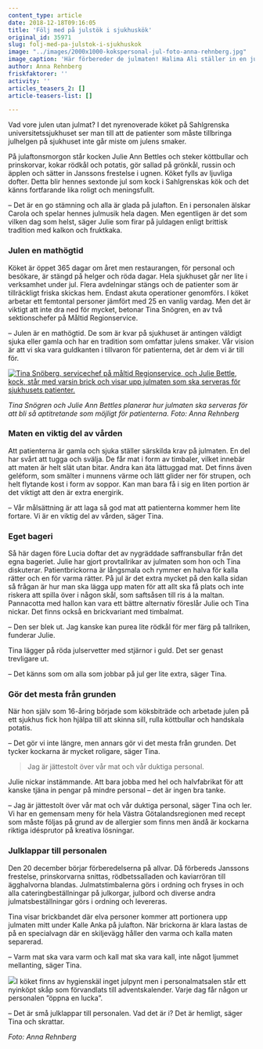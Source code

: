```yaml
---
content_type: article
date: 2018-12-18T09:16:05
title: 'Följ med på julstök i sjukhuskök'
original_id: 35971
slug: folj-med-pa-julstok-i-sjukhuskok
image: "../images/2000x1000-kokspersonal-jul-foto-anna-rehnberg.jpg"
image_caption: 'Här förbereder de julmaten! Halima Ali ställer in en julbricka i vagnen med varmluft för varm mat, och kalluft för kall mat. I bakgrunden syns bandet där maten läggs upp. Varje bricka går till en bestämd patient. '
author: Anna Rehnberg
friskfaktorer: ''
activity: ''
articles_teasers_2: []
article-teasers-list: []

---
```


Vad vore julen utan julmat? I det nyrenoverade köket på Sahlgrenska universitetssjukhuset ser man till att de patienter som måste tillbringa julhelgen på sjukhuset inte går miste om julens smaker.

På julaftonsmorgon står kocken Julie Ann Bettles och steker köttbullar och prinskorvar, kokar rödkål och potatis, gör sallad på grönkål, russin och äpplen och sätter in Janssons frestelse i ugnen. Köket fylls av ljuvliga dofter. Detta blir hennes sextonde jul som kock i Sahlgrenskas kök och det känns fortfarande lika roligt och meningsfullt.

– Det är en go stämning och alla är glada på julafton. En i personalen älskar Carola och spelar hennes julmusik hela dagen. Men egentligen är det som vilken dag som helst, säger Julie som firar på juldagen enligt brittisk tradition med kalkon och fruktkaka.

### Julen en mathögtid

Köket är öppet 365 dagar om året men restaurangen, för personal och besökare, är stängd på helger och röda dagar. Hela sjukhuset går ner lite i verksamhet under jul. Flera avdelningar stängs och de patienter som är tillräckligt friska skickas hem. Endast akuta operationer genomförs. I köket arbetar ett femtontal personer jämfört med 25 en vanlig vardag. Men det är viktigt att inte dra ned för mycket, betonar Tina Snögren, en av två sektionschefer på Måltid Regionservice.

– Julen är en mathögtid. De som är kvar på sjukhuset är antingen väldigt sjuka eller gamla och har en tradition som omfattar julens smaker. Vår vision är att vi ska vara guldkanten i tillvaron för patienterna, det är dem vi är till för.

[![Tina Snöberg, servicechef på måltid Regionservice, och Julie Bettle, kock, står med varsin brick och visar upp julmaten som ska serveras för sjukhusets patienter. ](https://www.suntarbetsliv.se/wp-content/uploads/2018/12/750x400-kokspersonal2-jul-foto-anna-rehnberg.jpg)](https://www.suntarbetsliv.se/wp-content/uploads/2018/12/750x400-kokspersonal2-jul-foto-anna-rehnberg.jpg)

_Tina Snögren och Julie Ann Bettles planerar hur julmaten ska serveras för att bli så aptitretande som möjligt för patienterna. Foto: Anna Rehnberg_

### Maten en viktig del av vården

Att patienterna är gamla och sjuka ställer särskilda krav på julmaten. En del har svårt att tugga och svälja. De får mat i form av timbaler, vilket innebär att maten är helt slät utan bitar. Andra kan äta lättuggad mat. Det finns även geléform, som smälter i munnens värme och lätt glider ner för strupen, och helt flytande kost i form av soppor. Kan man bara få i sig en liten portion är det viktigt att den är extra energirik.

– Vår målsättning är att laga så god mat att patienterna kommer hem lite fortare. Vi är en viktig del av vården, säger Tina.

### Eget bageri

Så här dagen före Lucia doftar det av nygräddade saffransbullar från det egna bageriet. Julie har gjort provtallrikar av julmaten som hon och Tina diskuterar. Patientbrickorna är långsmala och rymmer en halva för kalla rätter och en för varma rätter. På jul är det extra mycket på den kalla sidan så frågan är hur man ska lägga upp maten för att allt ska få plats och inte riskera att spilla över i någon skål, som saftsåsen till ris á la maltan. Pannacotta med hallon kan vara ett bättre alternativ föreslår Julie och Tina nickar. Det finns också en brickvariant med timbalmat.

– Den ser blek ut. Jag kanske kan purea lite rödkål för mer färg på tallriken, funderar Julie.

Tina lägger på röda julservetter med stjärnor i guld. Det ser genast trevligare ut.

– Det känns som om alla som jobbar på jul ger lite extra, säger Tina.

### Gör det mesta från grunden

När hon själv som 16-åring började som köksbiträde och arbetade julen på ett sjukhus fick hon hjälpa till att skinna sill, rulla köttbullar och handskala potatis.

– Det gör vi inte längre, men annars gör vi det mesta från grunden. Det tycker kockarna är mycket roligare, säger Tina.

> Jag är jättestolt över vår mat och vår duktiga personal.

Julie nickar instämmande. Att bara jobba med hel och halvfabrikat för att kanske tjäna in pengar på mindre personal – det är ingen bra tanke.

– Jag är jättestolt över vår mat och vår duktiga personal, säger Tina och ler. Vi har en gemensam meny för hela Västra Götalandsregionen med recept som måste följas på grund av de allergier som finns men ändå är kockarna riktiga idésprutor på kreativa lösningar.

### Julklappar till personalen

Den 20 december börjar förberedelserna på allvar. Då förbereds Janssons frestelse, prinskorvarna snittas, rödbetssalladen och kaviarröran till ägghalvorna blandas. Julmatstimbalerna görs i ordning och fryses in och alla cateringbeställningar på julkorgar, julbord och diverse andra julmatsbeställningar görs i ordning och levereras.

Tina visar brickbandet där elva personer kommer att portionera upp julmaten mitt under Kalle Anka på julafton. När brickorna är klara lastas de på en specialvagn där en skiljevägg håller den varma och kalla maten separerad.

– Varm mat ska vara varm och kall mat ska vara kall, inte något ljummet mellanting, säger Tina.

[![](https://www.suntarbetsliv.se/wp-content/uploads/2018/12/220x200-kokspersonal-adventskalender-foto-anna-rehnberg.jpg)](https://www.suntarbetsliv.se/wp-content/uploads/2018/12/220x200-kokspersonal-adventskalender-foto-anna-rehnberg.jpg)I köket finns av hygienskäl inget julpynt men i personalmatsalen står ett nyinköpt skåp som förvandlats till adventskalender. Varje dag får någon ur personalen ”öppna en lucka”.

– Det är små julklappar till personalen. Vad det är i? Det är hemligt, säger Tina och skrattar.

_Foto: Anna Rehnberg_

